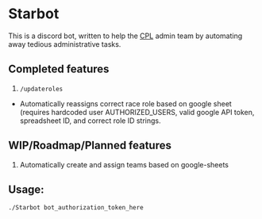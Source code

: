 # Starbot
This is a discord bot, written to help the [CPL](https://liquipedia.net/starcraft/Coach_Pupil_League) admin team by
automating away tedious administrative tasks.

## Completed features
1. `/updateroles`  
- Automatically reassigns correct race role based on google sheet
  (requires hardcoded user AUTHORIZED_USERS, valid google API token,
  spreadsheet ID, and correct role ID strings.

## WIP/Roadmap/Planned features
1. Automatically create and assign teams based on google-sheets

## Usage:
```bash
./Starbot bot_authorization_token_here
```

